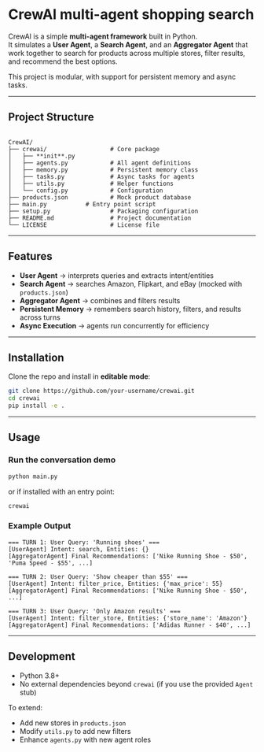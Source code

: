 # CrewAI multi-agent shopping search

CrewAI is a simple **multi-agent framework** built in Python.  
It simulates a **User Agent**, a **Search Agent**, and an **Aggregator Agent** that work together to search for products across multiple stores, filter results, and recommend the best options.

This project is modular, with support for persistent memory and async tasks.

---

## Project Structure

```

CrewAI/
├── crewai/                  # Core package
│   ├── **init**.py
│   ├── agents.py            # All agent definitions
│   ├── memory.py            # Persistent memory class
│   ├── tasks.py             # Async tasks for agents
│   ├── utils.py             # Helper functions
│   └── config.py            # Configuration
├── products.json            # Mock product database
├── main.py           # Entry point script
├── setup.py                 # Packaging configuration
├── README.md                # Project documentation
└── LICENSE                  # License file

````

---

## Features

- **User Agent** → interprets queries and extracts intent/entities  
- **Search Agent** → searches Amazon, Flipkart, and eBay (mocked with `products.json`)  
- **Aggregator Agent** → combines and filters results  
- **Persistent Memory** → remembers search history, filters, and results across turns  
- **Async Execution** → agents run concurrently for efficiency  

---

## Installation

Clone the repo and install in **editable mode**:

```bash
git clone https://github.com/your-username/crewai.git
cd crewai
pip install -e .
````

---

## Usage

### Run the conversation demo

```bash
python main.py
```

or if installed with an entry point:

```bash
crewai
```

### Example Output

```
=== TURN 1: User Query: 'Running shoes' ===
[UserAgent] Intent: search, Entities: {}
[AggregatorAgent] Final Recommendations: ['Nike Running Shoe - $50', 'Puma Speed - $55', ...]

=== TURN 2: User Query: 'Show cheaper than $55' ===
[UserAgent] Intent: filter_price, Entities: {'max_price': 55}
[AggregatorAgent] Final Recommendations: ['Nike Running Shoe - $50', ...]

=== TURN 3: User Query: 'Only Amazon results' ===
[UserAgent] Intent: filter_store, Entities: {'store_name': 'Amazon'}
[AggregatorAgent] Final Recommendations: ['Adidas Runner - $40', ...]
```

---

## Development

* Python 3.8+
* No external dependencies beyond `crewai` (if you use the provided `Agent` stub)

To extend:

* Add new stores in `products.json`
* Modify `utils.py` to add new filters
* Enhance `agents.py` with new agent roles


